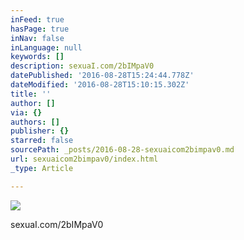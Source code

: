 ```yaml
---
inFeed: true
hasPage: true
inNav: false
inLanguage: null
keywords: []
description: sexuaI.com/2bIMpaV0
datePublished: '2016-08-28T15:24:44.778Z'
dateModified: '2016-08-28T15:10:15.302Z'
title: ''
author: []
via: {}
authors: []
publisher: {}
starred: false
sourcePath: _posts/2016-08-28-sexuaicom2bimpav0.md
url: sexuaicom2bimpav0/index.html
_type: Article

---
```

![](https://the-grid-user-content.s3-us-west-2.amazonaws.com/27c39693-c5fc-4cb3-b1d0-a4f2336655ab.jpg)

sexuaI.com/2bIMpaV0